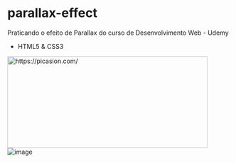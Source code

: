 # parallax-effect

Praticando o efeito de Parallax do curso de Desenvolvimento Web - Udemy
- HTML5 & CSS3

<a href="https://picasion.com/"><img src="https://i.picasion.com/pic92/219e1748b73738ed3d66e3a45474f685.gif" width="450" height="207" border="0" alt="https://picasion.com/" /></a>
![image](https://user-images.githubusercontent.com/91023162/185031654-9b8f5c0c-9296-4718-acc0-b49cdcd9c6ad.png)

